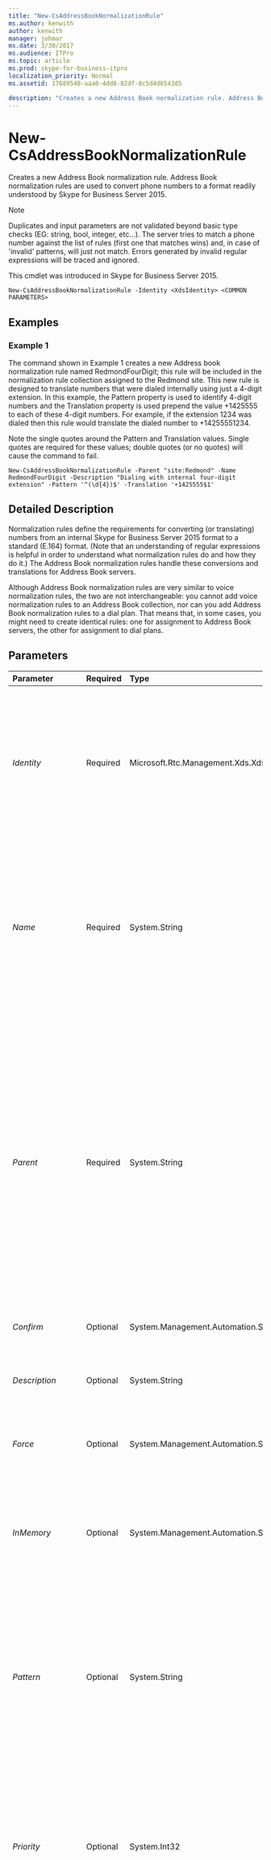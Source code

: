 ```yaml
---
title: "New-CsAddressBookNormalizationRule"
ms.author: kenwith
author: kenwith
manager: johmar
ms.date: 3/30/2017
ms.audience: ITPro
ms.topic: article
ms.prod: skype-for-business-itpro
localization_priority: Normal
ms.assetid: 17689540-aaa0-4dd8-82df-8c5d4d6543d5

description: "Creates a new Address Book normalization rule. Address Book normalization rules are used to convert phone numbers to a format readily understood by Skype for Business Server 2015."
---
```


# New-CsAddressBookNormalizationRule
 
Creates a new Address Book normalization rule. Address Book normalization rules are used to convert phone numbers to a format readily understood by Skype for Business Server 2015.
  
> [!NOTE]
> Duplicates and input parameters are not validated beyond basic type checks (EG: string, bool, integer, etc...). The server tries to match a phone number against the list of rules (first one that matches wins) and, in case of 'invalid' patterns, will just not match. Errors generated by invalid regular expressions will be traced and ignored. 
  
This cmdlet was introduced in Skype for Business Server 2015.
  
```
New-CsAddressBookNormalizationRule -Identity <XdsIdentity> <COMMON PARAMETERS>

```

## Examples
<a name="Examples"> </a>

### Example 1

The command shown in Example 1 creates a new Address book normalization rule named RedmondFourDigit; this rule will be included in the normalization rule collection assigned to the Redmond site. This new rule is designed to translate numbers that were dialed internally using just a 4-digit extension. In this example, the Pattern property is used to identify 4-digit numbers and the Translation property is used prepend the value +1425555 to each of these 4-digit numbers. For example, if the extension 1234 was dialed then this rule would translate the dialed number to +14255551234.
  
Note the single quotes around the Pattern and Translation values. Single quotes are required for these values; double quotes (or no quotes) will cause the command to fail.
  
```
New-CsAddressBookNormalizationRule -Parent "site:Redmond" -Name RedmondFourDigit -Description "Dialing with internal four-digit extension" -Pattern '^(\d{4})$' -Translation '+1425555$1'
```

## Detailed Description
<a name="DetailedDescription"> </a>

Normalization rules define the requirements for converting (or translating) numbers from an internal Skype for Business Server 2015 format to a standard (E.164) format. (Note that an understanding of regular expressions is helpful in order to understand what normalization rules do and how they do it.) The Address Book normalization rules handle these conversions and translations for Address Book servers. 
  
Although Address Book normalization rules are very similar to voice normalization rules, the two are not interchangeable: you cannot add voice normalization rules to an Address Book collection, nor can you add Address Book normalization rules to a dial plan. That means that, in some cases, you might need to create identical rules: one for assignment to Address Book servers, the other for assignment to dial plans.
  
## Parameters
<a name="DetailedDescription"> </a>

|**Parameter**|**Required**|**Type**|**Description**|
|:-----|:-----|:-----|:-----|
| _Identity_ <br/> |Required  <br/> |Microsoft.Rtc.Management.Xds.XdsIdentity  <br/> |Unique identifier for the rule. The Identity specified must include the scope followed by a slash followed by the name; for example: site:Redmond/Rule1, where site:Redmond is the scope and Rule1 is the name.  <br/> Note that the Identity is composed of the Parent (scope) and the Name. If you use the Identity parameter then you cannot use the Name or the Parent parameters.  <br/> |
| _Name_ <br/> |Required  <br/> |System.String  <br/> |The name to be given to the new rule. This parameter is required if a value has been specified for the Parent parameter. If no value has been specified for the Parent parameter, the Name defaults to the name used in the Identity parameter. For example, if a rule is created with the Identity site:Redmond/RedmondRule, the Name will default to RedmondRule. The Name parameter and the Identity parameter cannot be used in the same command.  <br/> |
| _Parent_ <br/> |Required  <br/> |System.String  <br/> |The scope at which the new normalization rule will be created. Address book normalization rules can be created at the global scope, the site scope, or the service scope (for the Address Book service only). Note that a collection of Address Book normalization configuration settings must already be assigned to the specified scope before you can add a rule to that scope. For example, you cannot add a rule to the Redmond site unless you have already creation Address Book normalization configuration settings for that site.  <br/> The Parent parameter is required unless the Identity parameter is specified. You cannot include the Identity parameter and the Parent parameter in the same command. If you include the Parent parameter, the Name parameter is also required.  <br/> |
| _Confirm_ <br/> |Optional  <br/> |System.Management.Automation.SwitchParameter  <br/> |Prompts you for confirmation before executing the command.  <br/> |
| _Description_ <br/> |Optional  <br/> |System.String  <br/> |Enables administrators to provide explanatory text that accompanies a normalization rule. For example, the Description might explain how the rule converts phone numbers.  <br/> |
| _Force_ <br/> |Optional  <br/> |System.Management.Automation.SwitchParameter  <br/> |Suppresses any confirmation prompts that would otherwise be displayed before making changes.  <br/> |
| _InMemory_ <br/> |Optional  <br/> |System.Management.Automation.SwitchParameter  <br/> |Creates an object reference without actually committing the object as a permanent change. If you assign the output of this cmdlet called with this parameter to a variable, you can make changes to the properties of the object reference and then commit those changes by calling this cmdlet's matching **Set-\<cmdlet\>**. <br/> |
| _Pattern_ <br/> |Optional  <br/> |System.String  <br/> |A regular expression that the phone number must match in order for this rule to be applied.  <br/> The default value is ^(\d{11})$. This expression represents any set of numbers up to 11 digits.  <br/> > [!NOTE]>  E164 is a well-known keyword which translates to tel:+digits-that-match. If E164 is specified and the phone number doesn't need to be translated then NULL is an expected response.          |
| _Priority_ <br/> |Optional  <br/> |System.Int32  <br/> |The order in which rules are applied; this is required because a given phone number might match more than one rule. The Priority parameter sets the order in which the rules are tested against the number. If a phone number matches multiple rules, the rule with the highest priority will be selected to do the conversion.  <br/> Note that, when you set a priority, any existing rules will renumber themselves accordingly.  <br/> |
| _Translation_ <br/> |Optional  <br/> |System.String  <br/> |The regular expression pattern that will be applied to the number to convert it to E.164 format.  <br/> The default value is +$. This prefixes the number with a plus sign (+).  <br/> > [!NOTE]> If the pattern is E164 then NULL is a valid value for Translation since the number doesn't need to be translated.           |
| _WhatIf_ <br/> |Optional  <br/> |System.Management.Automation.SwitchParameter  <br/> |Describes what would happen if you executed the command without actually executing the command.  <br/> |
| _BypassDualWrite_ <br/> |Optional  <br/> |System.Boolean  <br/> |PARAMVALUE: $true | $false  <br/> |
   
## Input Types
<a name="InputTypes"> </a>

None. The New-CsAddressBookNormalizationRule cmdlet does not accept pipelined input.
  
## Return Types
<a name="ReturnTypes"> </a>

The New-CsAddressBookNormalizationRule cmdlet creates instances of the Microsoft.Rtc.Management.WritableConfig.Settings.AddressBook.AddressBookNormalizationRule#Decorated object.
  
## See also
<a name="ReturnTypes"> </a>

#### 

[Get-CsAddressBookNormalizationRule](get-csaddressbooknormalizationrule.md)
#### 

[Remove-CsAddressBookNormalizationRule](remove-csaddressbooknormalizationrule.md)
  
[Set-CsAddressBookNormalizationRule](set-csaddressbooknormalizationrule.md)

